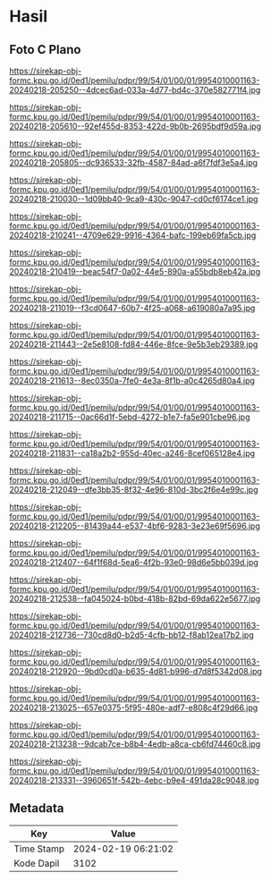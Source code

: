 # Hasil

## Foto C Plano

https://sirekap-obj-formc.kpu.go.id/0ed1/pemilu/pdpr/99/54/01/00/01/9954010001163-20240218-205250--4dcec6ad-033a-4d77-bd4c-370e582771f4.jpg

https://sirekap-obj-formc.kpu.go.id/0ed1/pemilu/pdpr/99/54/01/00/01/9954010001163-20240218-205610--92ef455d-8353-422d-9b0b-2695bdf9d59a.jpg

https://sirekap-obj-formc.kpu.go.id/0ed1/pemilu/pdpr/99/54/01/00/01/9954010001163-20240218-205805--dc936533-32fb-4587-84ad-a6f7fdf3e5a4.jpg

https://sirekap-obj-formc.kpu.go.id/0ed1/pemilu/pdpr/99/54/01/00/01/9954010001163-20240218-210030--1d09bb40-9ca9-430c-9047-cd0cf6174ce1.jpg

https://sirekap-obj-formc.kpu.go.id/0ed1/pemilu/pdpr/99/54/01/00/01/9954010001163-20240218-210241--4709e629-9916-4364-bafc-199eb69fa5cb.jpg

https://sirekap-obj-formc.kpu.go.id/0ed1/pemilu/pdpr/99/54/01/00/01/9954010001163-20240218-210419--beac54f7-0a02-44e5-890a-a55bdb8eb42a.jpg

https://sirekap-obj-formc.kpu.go.id/0ed1/pemilu/pdpr/99/54/01/00/01/9954010001163-20240218-211019--f3cd0647-60b7-4f25-a068-a619080a7a95.jpg

https://sirekap-obj-formc.kpu.go.id/0ed1/pemilu/pdpr/99/54/01/00/01/9954010001163-20240218-211443--2e5e8108-fd84-446e-8fce-9e5b3eb29389.jpg

https://sirekap-obj-formc.kpu.go.id/0ed1/pemilu/pdpr/99/54/01/00/01/9954010001163-20240218-211613--8ec0350a-7fe0-4e3a-8f1b-a0c4265d80a4.jpg

https://sirekap-obj-formc.kpu.go.id/0ed1/pemilu/pdpr/99/54/01/00/01/9954010001163-20240218-211715--0ac66d1f-5ebd-4272-b1e7-fa5e901cbe96.jpg

https://sirekap-obj-formc.kpu.go.id/0ed1/pemilu/pdpr/99/54/01/00/01/9954010001163-20240218-211831--ca18a2b2-955d-40ec-a246-8cef065128e4.jpg

https://sirekap-obj-formc.kpu.go.id/0ed1/pemilu/pdpr/99/54/01/00/01/9954010001163-20240218-212049--dfe3bb35-8f32-4e96-810d-3bc2f6e4e99c.jpg

https://sirekap-obj-formc.kpu.go.id/0ed1/pemilu/pdpr/99/54/01/00/01/9954010001163-20240218-212205--81439a44-e537-4bf6-9283-3e23e69f5696.jpg

https://sirekap-obj-formc.kpu.go.id/0ed1/pemilu/pdpr/99/54/01/00/01/9954010001163-20240218-212407--64f1f68d-5ea6-4f2b-93e0-98d6e5bb039d.jpg

https://sirekap-obj-formc.kpu.go.id/0ed1/pemilu/pdpr/99/54/01/00/01/9954010001163-20240218-212538--fa045024-b0bd-418b-82bd-69da622e5677.jpg

https://sirekap-obj-formc.kpu.go.id/0ed1/pemilu/pdpr/99/54/01/00/01/9954010001163-20240218-212736--730cd8d0-b2d5-4cfb-bb12-f8ab12ea17b2.jpg

https://sirekap-obj-formc.kpu.go.id/0ed1/pemilu/pdpr/99/54/01/00/01/9954010001163-20240218-212920--9bd0cd0a-b635-4d81-b996-d7d8f5342d08.jpg

https://sirekap-obj-formc.kpu.go.id/0ed1/pemilu/pdpr/99/54/01/00/01/9954010001163-20240218-213025--657e0375-5f95-480e-adf7-e808c4f29d66.jpg

https://sirekap-obj-formc.kpu.go.id/0ed1/pemilu/pdpr/99/54/01/00/01/9954010001163-20240218-213238--9dcab7ce-b8b4-4edb-a8ca-cb6fd74460c8.jpg

https://sirekap-obj-formc.kpu.go.id/0ed1/pemilu/pdpr/99/54/01/00/01/9954010001163-20240218-213331--3960651f-542b-4ebc-b9e4-491da28c9048.jpg


## Metadata

| Key        | Value               |
| ---------- | ------------------- |
| Time Stamp | 2024-02-19 06:21:02 |
| Kode Dapil | 3102                |



